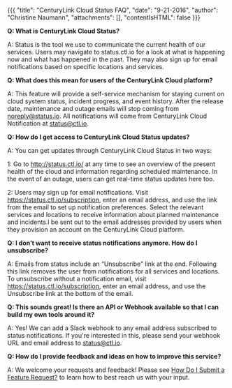 {{{
  "title": "CenturyLink Cloud Status FAQ",
  "date": "9-21-2016",
  "author": "Christine Naumann",
  "attachments": [],
  "contentIsHTML": false
}}}

**Q: What is CenturyLink Cloud Status?**

A: Status is the tool we use to communicate the current health of our services. Users may navigate to status.ctl.io for a look at what is happening now and what has happened in the past. They may also sign up for email notifications based on specific locations and services.

**Q: What does this mean for users of the CenturyLink Cloud platform?**

A: This feature will provide a self-service mechanism for staying current on cloud system status, incident progress, and event history. After the release date, maintenance and outage emails will stop coming from noreply@status.io. All notifications will come from CenturyLink Cloud Notification at status@ctl.io.

**Q: How do I get access to CenturyLink Cloud Status updates?**

A: You can get updates through CenturyLink Cloud Status in two ways:

1: Go to http://status.ctl.io/ at any time to see an overview of the present health of the cloud and information regarding scheduled maintenance. In the event of an outage, users can get real-time status updates here too.

2: Users may sign up for email notifications. Visit https://status.ctl.io/subscription, enter an email address, and use the link from the email to set up notification preferences. Select the relevant services and locations to receive information about planned maintenance and incidents.l be sent out to the email addresses provided by users when they provision an account on the CenturyLink Cloud platform.

**Q: I don’t want to receive status notifications anymore. How do I unsubscribe?**

A: Emails from status include an “Unsubscribe” link at the end. Following this link removes the user from notifications for all services and locations. To unsubscribe without a notification email, visit https://status.ctl.io/subscription, enter an email address, and use the Unsubscribe link at the bottom of the email.

**Q: This sounds great! Is there an API or Webhook available so that I can build my own tools around it?**

A: Yes! We can add a Slack webhook to any email address subscribed to status notifications. If you're interested in this, please send your webhook URL and email address to status@ctl.io.

**Q: How do I provide feedback and ideas on how to improve this service?**

A: We welcome your requests and feedback! Please see [How Do I Submit a Feature Request?](../Support/how-do-i-submit-a-feature-request.md) to learn how to best reach us with your input.
